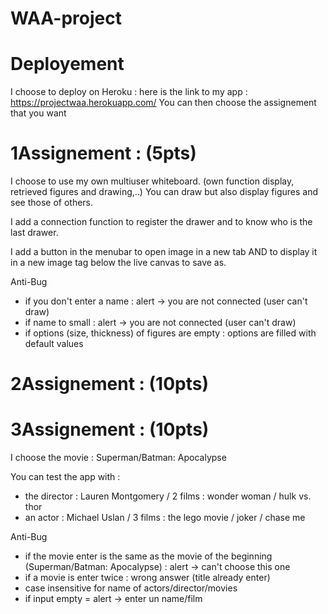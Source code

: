 # WAA-project

# Deployement 
I choose to deploy on Heroku : 
here is the link to my app : https://projectwaa.herokuapp.com/
You can then choose the assignement that you want 

# 1Assignement : (5pts)
I choose to use my own multiuser whiteboard. (own function display, retrieved figures and drawing,..)
You can draw but also display figures and see those of others.

I add a connection function to register the drawer and to know who is the last drawer.

I add a button in the menubar to open image in a new tab AND to display it in a new image tag below the live canvas to save as.

Anti-Bug
- if you don't enter a name : alert -> you are not connected (user can't draw)
- if name to small : alert -> you are not connected (user can't draw)
- if options (size, thickness) of figures are empty : options are filled with default values


# 2Assignement : (10pts)


# 3Assignement : (10pts)
I choose the movie : Superman/Batman: Apocalypse

You can test the app with : 
- the director : Lauren Montgomery / 2 films : wonder woman / hulk vs. thor
- an actor : Michael Uslan / 3 films : the lego movie / joker / chase me

Anti-Bug
- if the movie enter is the same as the movie of the beginning (Superman/Batman: Apocalypse) : alert -> can't choose this one
- if a movie is enter twice : wrong answer (title already enter)
- case insensitive for name of actors/director/movies
- if input empty = alert -> enter un name/film
